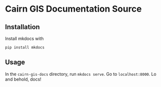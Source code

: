 # Cairn GIS Documentation Source

## Installation
Install mkdocs with 

    pip install mkdocs

## Usage
In the `cairn-gis-docs` directory, run `mkdocs serve`. Go to `localhost:8000`. Lo and behold, docs!
